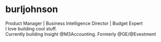 # burljohnson
Product Manager | Business Intelligence Director | Budget Expert  
I love building cool stuff.\
Currently building Insight @M3Accounting. Formerly @GE/@Evestment
